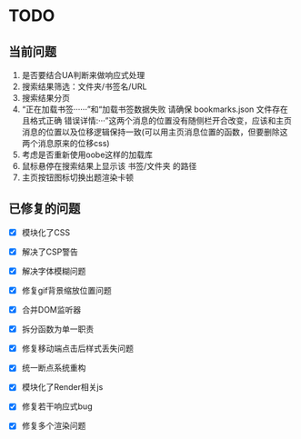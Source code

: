 # TODO


## 当前问题
1. 是否要结合UA判断来做响应式处理
2. 搜索结果筛选：文件夹/书签名/URL
3. 搜索结果分页
4. “正在加载书签······”和“加载书签数据失败 请确保 bookmarks.json 文件存在且格式正确 错误详情:···”这两个消息的位置没有随侧栏开合改变，应该和主页消息的位置以及位移逻辑保持一致(可以用主页消息位置的函数，但要删除这两个消息原来的位移css)
5. 考虑是否重新使用oobe这样的加载库
6. 鼠标悬停在搜索结果上显示该 书签/文件夹 的路径
7. 主页按钮图标切换出题渲染卡顿


## 已修复的问题

- [x] 模块化了CSS

- [x] 解决了CSP警告

- [x] 解决字体模糊问题

- [x] 修复gif背景缩放位置问题

- [x] 合并DOM监听器

- [x] 拆分函数为单一职责

- [x] 修复移动端点击后样式丢失问题

- [x] 统一断点系统重构

- [x] 模块化了Render相关js

- [x] 修复若干响应式bug

- [x] 修复多个渲染问题


